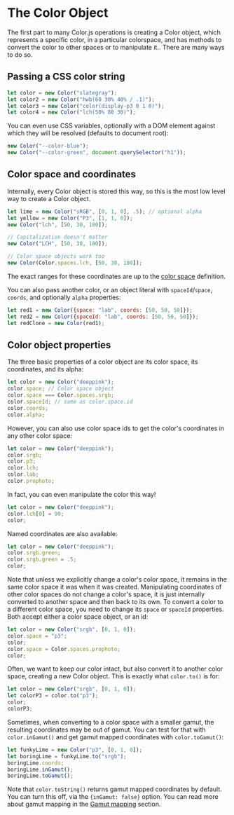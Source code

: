 # The Color Object

The first part to many Color.js operations is creating a Color object,
which represents a specific color,
in a particular colorspace,
and has methods to convert the color to other spaces
or to manipulate it..
There are many ways to do so.

## Passing a CSS color string

```js
let color = new Color("slategray");
let color2 = new Color("hwb(60 30% 40% / .1)");
let color3 = new Color("color(display-p3 0 1 0)");
let color4 = new Color("lch(50% 80 30)");
```

You can even use CSS variables, optionally with a DOM element against which they will be resolved (defaults to document root):

```js
new Color("--color-blue");
new Color("--color-green", document.querySelector("h1"));
```

## Color space and coordinates

Internally, every Color object is stored this way, so this is the most low level way to create a Color object.

```js
let lime = new Color("sRGB", [0, 1, 0], .5); // optional alpha
let yellow = new Color("P3", [1, 1, 0]);
new Color("lch", [50, 30, 180]);

// Capitalization doesn't matter
new Color("LCH", [50, 30, 180]);

// Color space objects work too
new Color(Color.spaces.lch, [50, 30, 180]);
```

The exact ranges for these coordinates are up to the
[color space](spaces.html) definition.

You can also pass another color, or an object literal with `spaceId`/`space`, `coords`, and optionally `alpha` properties:

```js
let red1 = new Color({space: "lab", coords: [50, 50, 50]});
let red2 = new Color({spaceId: "lab", coords: [50, 50, 50]});
let redClone = new Color(red1);
```

## Color object properties

The three basic properties of a color object are its color space, its coordinates, and its alpha:

```js
let color = new Color("deeppink");
color.space; // Color space object
color.space === Color.spaces.srgb;
color.spaceId; // same as color.space.id
color.coords;
color.alpha;
```

However, you can also use color space ids to get the color's coordinates in any other color space:


```js
let color = new Color("deeppink");
color.srgb;
color.p3;
color.lch;
color.lab;
color.prophoto;
```

In fact, you can even manipulate the color this way!


```js
let color = new Color("deeppink");
color.lch[0] = 90;
color;
```

Named coordinates are also available:

```js
let color = new Color("deeppink");
color.srgb.green;
color.srgb.green = .5;
color;
```

Note that unless we explicitly change a color's color space, it remains in the same color space it was when it was created.
Manipulating coordinates of other color spaces do not change a color's space, it is just internally converted to another space and then back to its own.
To convert a color to a different color space, you need to change its `space` or `spaceId` properties.
Both accept either a color space object, or an id:


```js
let color = new Color("srgb", [0, 1, 0]);
color.space = "p3";
color;
color.space = Color.spaces.prophoto;
color;
```

Often, we want to keep our color intact,
but also convert it to another color space,
creating a new Color object.
This is exactly what `color.to()` is for:

```js
let color = new Color("srgb", [0, 1, 0]);
let colorP3 = color.to("p3");
color;
colorP3;
```

Sometimes, when converting to a color space with a smaller gamut, the resulting coordinates may be out of gamut.
You can test for that with `color.inGamut()` and get gamut mapped coordinates with `color.toGamut()`:


```js
let funkyLime = new Color("p3", [0, 1, 0]);
let boringLime = funkyLime.to("srgb");
boringLime.coords;
boringLime.inGamut();
boringLime.toGamut();
```

Note that `color.toString()` returns gamut mapped coordinates by default.
You can turn this off, via the `{inGamut: false}` option.
You can read more about gamut mapping in the [Gamut mapping](manipulation.html#gamut-mapping) section.
